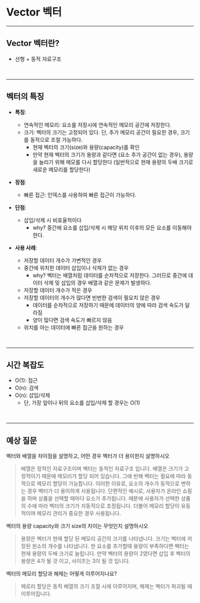# Vector 벡터

---

## Vector 벡터란?

* 선형 + 동적 자료구조  

<br>

---

## 벡터의 특징

* **특징**:
    * 연속적인 메모리: 요소를 저장시에 연속적인 메모리 공간에 저장한다.
    * 크기: 벡터의 크기는 고정되어 있다. 단, 추가 메모리 공간이 필요한 경우, 크기를 동적으로 조절 가능하다.
      * 현재 벡터의 크기(size)와 용량(capacity)를 확인
      * 만약 현재 벡터의 크기가 용량과 같다면 (요소 추가 공간이 없는 경우), 용량을 늘리기 위해 메모를 다시 할당한다 (일반적으로 현재 용량의 두배 크기로 새로운 메모리를 할당한다)

* **장점**:
    * 빠른 접근: 인덱스를 사용하여 빠른 접근이 가능하다.

* **단점**:
    * 삽입/삭제 시 비효울적이다
        * why? 중간에 요소를 삽입/삭제 시 해당 위치 이후의 모든 요소를 이동해야 한다.

* **사용 사례**:
    * 저장할 데이터 개수가 가변적인 경우
    * 중간에 위치한 데이터 삽입이나 삭제가 없는 경우
        * why? 벡터는 배열처럼 데이터를 순차적으로 저장한다. 그러므로 중간에 데이터 삭제 및 삽입의 경우 배열과 같은 문제가 발생하다.
    * 저장할 데이터 개수가 적은 경우
    * 저장할 데이터의 개수가 많다면 빈번한 검색이 필요치 않은 경우
        * 데이터를 순차적으로 저장하기 때문에 데이터의 양에 따라 검색 속도가 달라짐
        * 양이 많다면 검색 속도가 빠르지 않음
    * 위치를 아는 데이터에 빠른 접근을 원하는 경우

<br>

---

## 시간 복잡도

* O(1): 접근
* O(n): 검색
* O(n): 삽입/삭제
  * 단, 가장 앞이나 뒤의 요소를 삽입/삭제 할 경우는 O(1)

<br>

---

## 예상 질문

벡터와 배열을 차이점을 설명하고, 어떤 경우 벡터가 더 용이한지 설명하시오
> 배열은 정적인 자료구조이며 벡터는 동적인 자료구조 입니다. 배열은 크기가 고정적이기 때문에 메모리가 할당 되어 있습니다. 그에 반해 벡터는 필요에 따라 동적으로 메모리 할당이 가능합니다. 이러한 이유로, 요소의 개수가 동적으로 변하는 경우 벡터가 더 용이하게 사용됩니다. 단편적인 예시로, 사용자가 온라인 쇼핑을 하며 상품을 선택할 때마다 요소가 추가됩니다. 때문에 사용자가 선택한 상품의 수에 따라 벡터의 크기가 자동적으로 조정됩니다. 더불어 메모리 할당이 유동적이며 메모리 관리가 중요한 경우 사용됩니다.

벡터의 용량 capacity와 크기 size의 차이는 무엇인지 설명하시오
> 용량은 벡터가 현재 할당 된 메모리 공간의 크기를 나타냅니다. 크기는 벡터에 저장된 원소의 개수를 나타냅니다. 한 요소를 추가할때 용량이 부족하다면 벡터는 현재 용량의 두배 크기로 늘립니다. 만약 벡터의 용량이 2였다면 삽입 후 벡터의 용량은 4가 될 것 이고, 사이즈는 3이 될 것 입니다.

벡터의 메모리 할당과 해제는 어떻게 이루어지나요?
> 메로리 할당은 동적 배열의 크기 조절 시에 이루어지며, 해제는 벡터가 파괴될 때 이루어집니다.
